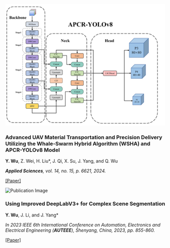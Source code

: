 <!-- - **Y. Wu**, Z. Wei, H. Liu*, J. Qi, X. Su, J. Yang, and Q. Wu, " Advanced UAV Material Transportation and Precision Delivery Utilizing the Whale-Swarm Hybrid Algorithm (WSHA) and APCR-YOLOv8 Model", **Applied Sciences**, vol. 14, no. 15, p. 6621, 2024. [[Paper]](paper/applsci-14-06621-v2.pdf)

- **Y. Wu**, J. Li, and J. Yang*, "Using Improved DeepLabV3+ for Complex Scene Segmentation", in 2023 IEEE 6th International Conference on Automation, Electronics and Electrical Engineering (**AUTEEE**), Shenyang, China, 2023, pp. 855-860. [[Paper]](paper/Using_Improved_DeepLabV3_for_Complex_Scene_Segmentation.pdf) -->

<!-- publications.md内容 -->
<div class="publication-card row align-items-center mb-4">
    <div class="col-md-6">
        <div class="publication-image-container">
            <img src="static/assets/applsci.png" class="img-fluid publication-image" alt="Publication Image">
        </div>
    </div>
    <div class="col-md-6">
        <h3 class="publication-title">
            <b>Advanced UAV Material Transportation and Precision Delivery Utilizing the Whale-Swarm Hybrid Algorithm (WSHA) and APCR-YOLOv8 Model</b>
        </h3>
        <p class="publication-authors">
            <b>Y. Wu</b>, Z. Wei, H. Liu*, J. Qi, X. Su, J. Yang, and Q. Wu
        </p>
        <p class="publication-info">
            <i><b>Applied Sciences</b>, vol. 14, no. 15, p. 6621, 2024.</i>
        </p>
        <p class="publication-links">
            <a href="paper/applsci-14-06621-v2.pdf">[Paper]</a>
        </p>
    </div>
</div>

<div class="publication-card row align-items-center mb-4">
    <div class="col-md-6">
        <div class="publication-image-container">
            <img src="static/assets/AUTEEE.png" class="img-fluid publication-image" alt="Publication Image">
        </div>
    </div>
    <div class="col-md-6">
        <h3 class="publication-title">
            <b>Using Improved DeepLabV3+ for Complex Scene Segmentation</b>
        </h3>
        <p class="publication-authors">
            <b>Y. Wu</b>, J. Li, and J. Yang*
        </p>
        <p class="publication-info">
            <i>In 2023 IEEE 6th International Conference on Automation, Electronics and Electrical Engineering (<b>AUTEEE</b>), Shenyang, China, 2023, pp. 855-860.</i>
        </p>
        <p class="publication-links">
            <a href="paper/Using_Improved_DeepLabV3_for_Complex_Scene_Segmentation.pdf">[Paper]</a>
        </p>
    </div>
</div>

